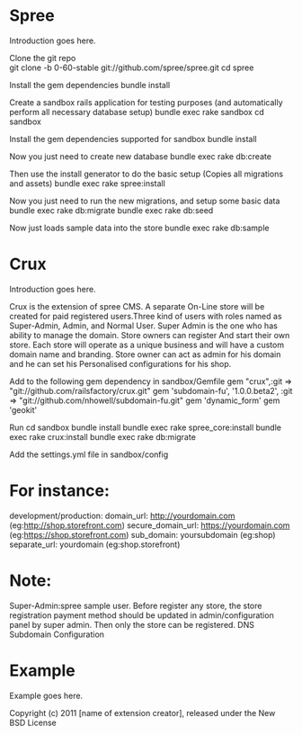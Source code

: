 ﻿Spree
====

Introduction goes here.

Clone the git repo   
git clone -b 0-60-stable git://github.com/spree/spree.git
cd spree

Install the gem dependencies
bundle install

Create a sandbox rails application for testing purposes (and automatically perform all necessary database setup)
bundle exec rake sandbox
cd sandbox

Install the gem dependencies supported for sandbox
bundle install

Now you just need to create new database
bundle exec rake db:create

Then use the install generator to do the basic setup (Copies all migrations and assets)
bundle exec rake spree:install

Now you just need to run the new migrations, and setup some basic data
bundle exec rake db:migrate
bundle exec rake db:seed

Now just loads sample data into the store
bundle exec rake db:sample

Crux
====

Introduction goes here.


Crux is the extension of spree CMS. A separate On-Line store will be created for paid registered users.Three kind of users with roles named as Super-Admin, Admin, and Normal
User. Super Admin is the one who has ability to manage the domain. Store owners can register
And start their own store. Each store will operate as a unique business and will have a custom
domain name and branding. Store owner can act as admin for his domain and he can set his
Personalised configurations for his shop.

Add to the following gem dependency in sandbox/Gemfile
gem "crux",:git => "git://github.com/railsfactory/crux.git"
gem 'subdomain-fu', '1.0.0.beta2', :git => "git://github.com/nhowell/subdomain-fu.git"
gem 'dynamic_form'
gem 'geokit'

Run
cd sandbox
bundle install
bundle exec rake spree_core:install
bundle exec rake crux:install
bundle exec rake db:migrate

Add the settings.yml file in sandbox/config






For instance:
====

development/production:
domain_url: http://yourdomain.com (eg:http://shop.storefront.com)
secure_domain_url: https://yourdomain.com (eg:https://shop.storefront.com)
sub_domain: yoursubdomain (eg:shop)
separate_url: yourdomain (eg:shop.storefront)

Note:
====

Super-Admin:spree sample user.
Before register any store, the store registration payment method  should be updated in admin/configuration panel by super admin. Then only the store can be registered.
DNS Subdomain Configuration

Example
=======

Example goes here.


Copyright (c) 2011 [name of extension creator], released under the New BSD License

